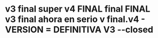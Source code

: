 # v3 final super v4 FINAL final FINAL v3 final ahora en serio v final.v4 - VERSION = DEFINITIVA V3 --closed 
